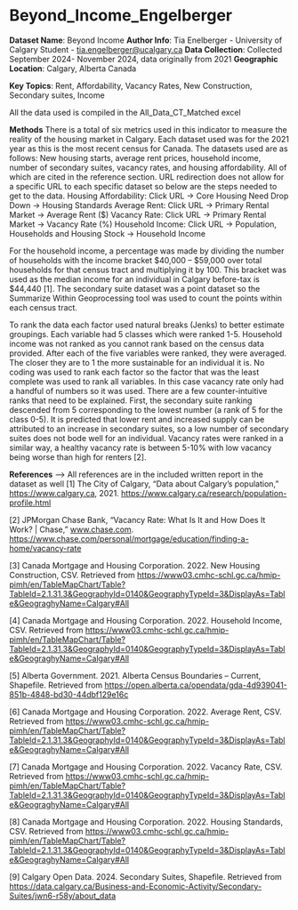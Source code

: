 # Beyond_Income_Engelberger
**Dataset Name**: Beyond Income
**Author Info**: Tia Enelberger - University of Calgary Student - tia.engelberger@ucalgary.ca
**Data Collection**: Collected September 2024- November 2024, data originally from 2021
**Geographic Location**: Calgary, Alberta Canada

**Key Topics**: Rent, Affordability, Vacancy Rates, New Construction, Secondary suites, Income

All the data used is compiled in the All_Data_CT_Matched excel

**Methods**
There is a total of six metrics used in this indicator to measure the reality of the housing market in Calgary. Each dataset used was for the 2021 year as this is the most recent census for Canada. The datasets used are as follows: New housing starts, average rent prices, household income, number of secondary suites, vacancy rates, and housing affordability. All of which are cited in the reference section. URL redirection does not allow for a specific URL to each specific dataset so below are the steps needed to get to the data.
Housing Affordability: Click URL → Core Housing Need Drop Down → Housing Standards
Average Rent: Click URL → Primary Rental Market → Average Rent ($)
Vacancy Rate: Click URL → Primary Rental Market → Vacancy Rate (%)
Household Income: Click URL → Population, Households and Housing Stock → Household Income

For the household income, a percentage was made by dividing the number of households with the income bracket $40,000 – $59,000 over total households for that census tract and multiplying it by 100. This bracket was used as the median income for an individual in Calgary before-tax is $44,440 [1]. The secondary suite dataset was a point dataset so the Summarize Within Geoprocessing tool was used to count the points within each census tract. 

To rank the data each factor used natural breaks (Jenks) to better estimate groupings. Each variable had 5 classes which were ranked 1-5. Household income was not ranked as you cannot rank based on the census data provided. After each of the five variables were ranked, they were averaged. The closer they are to 1 the more sustainable for an individual it is. No coding was used to rank each factor so the factor that was the least complete was used to rank all variables. In this case vacancy rate only had a handful of numbers so it was used. There are a few counter-intuitive ranks that need to be explained. First, the secondary suite ranking descended from 5 corresponding to the lowest number (a rank of 5 for the class 0-5). It is predicted that lower rent and increased supply can be attributed to an increase in secondary suites, so a low number of secondary suites does not bode well for an individual. Vacancy rates were ranked in a similar way, a healthy vacancy rate is between 5-10% with low vacancy being worse than high for renters [2].  

**References** --> All references are in the included written report in the dataset as well
[1] The City of Calgary, “Data about Calgary’s population,” https://www.calgary.ca, 2021. https://www.calgary.ca/research/population-profile.html 

[2] JPMorgan Chase Bank, “Vacancy Rate: What Is It and How Does It Work? | Chase,” www.chase.com. https://www.chase.com/personal/mortgage/education/finding-a-home/vacancy-rate 

[3] Canada Mortgage and Housing Corporation. 2022.  New Housing Construction, CSV. Retrieved from https://www03.cmhc-schl.gc.ca/hmip-pimh/en/TableMapChart/Table?TableId=2.1.31.3&GeographyId=0140&GeographyTypeId=3&DisplayAs=Table&GeograghyName=Calgary#All 

[4] Canada Mortgage and Housing Corporation. 2022.  Household Income, CSV. Retrieved from https://www03.cmhc-schl.gc.ca/hmip-pimh/en/TableMapChart/Table?TableId=2.1.31.3&GeographyId=0140&GeographyTypeId=3&DisplayAs=Table&GeograghyName=Calgary#All 

[5] Alberta Government. 2021. Alberta Census Boundaries – Current, Shapefile. Retrieved from https://open.alberta.ca/opendata/gda-4d939041-851b-4848-bd30-44dbf129e16c 

[6] Canada Mortgage and Housing Corporation. 2022.  Average Rent, CSV. Retrieved from https://www03.cmhc-schl.gc.ca/hmip-pimh/en/TableMapChart/Table?TableId=2.1.31.3&GeographyId=0140&GeographyTypeId=3&DisplayAs=Table&GeograghyName=Calgary#All 

[7] Canada Mortgage and Housing Corporation. 2022.  Vacancy Rate, CSV. Retrieved from https://www03.cmhc-schl.gc.ca/hmip-pimh/en/TableMapChart/Table?TableId=2.1.31.3&GeographyId=0140&GeographyTypeId=3&DisplayAs=Table&GeograghyName=Calgary#All 

[8] Canada Mortgage and Housing Corporation. 2022.  Housing Standards, CSV. Retrieved from https://www03.cmhc-schl.gc.ca/hmip-pimh/en/TableMapChart/Table?TableId=2.1.31.3&GeographyId=0140&GeographyTypeId=3&DisplayAs=Table&GeograghyName=Calgary#All

[9] Calgary Open Data. 2024. Secondary Suites, Shapefile. Retrieved from https://data.calgary.ca/Business-and-Economic-Activity/Secondary-Suites/jwn6-r58y/about_data 
